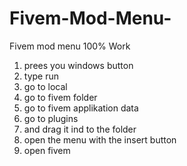 # Fivem-Mod-Menu-
Fivem mod menu 100% Work


1. prees you windows button
2. type run
3. go to local
4. go to fivem folder
5. go to fivem applikation data
6. go to plugins
7. and drag it ind to the folder
8. open the menu with the insert button
9. open fivem
